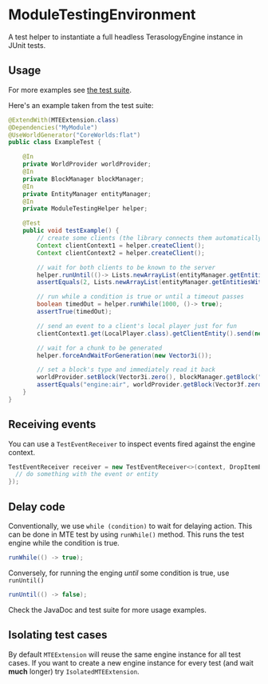 # ModuleTestingEnvironment

A test helper to instantiate a full headless TerasologyEngine instance in JUnit tests.

## Usage

For more examples see
[the test suite](https://github.com/terasology/ModuleTestingEnvironment/tree/develop/src/test/java/org/terasology/moduletestingenvironment).

Here's an example taken from the test suite:

```java
@ExtendWith(MTEExtension.class)
@Dependencies("MyModule")
@UseWorldGenerator("CoreWorlds:flat")
public class ExampleTest {

    @In
    private WorldProvider worldProvider;
    @In
    private BlockManager blockManager;
    @In
    private EntityManager entityManager;
    @In
    private ModuleTestingHelper helper;

    @Test
    public void testExample() {
        // create some clients (the library connects them automatically)
        Context clientContext1 = helper.createClient();
        Context clientContext2 = helper.createClient();

        // wait for both clients to be known to the server
        helper.runUntil(()-> Lists.newArrayList(entityManager.getEntitiesWith(ClientComponent.class)).size() == 2);
        assertEquals(2, Lists.newArrayList(entityManager.getEntitiesWith(ClientComponent.class)).size());

        // run while a condition is true or until a timeout passes
        boolean timedOut = helper.runWhile(1000, ()-> true);
        assertTrue(timedOut);

        // send an event to a client's local player just for fun
        clientContext1.get(LocalPlayer.class).getClientEntity().send(new ResetCameraEvent());

        // wait for a chunk to be generated
        helper.forceAndWaitForGeneration(new Vector3i());

        // set a block's type and immediately read it back
        worldProvider.setBlock(Vector3i.zero(), blockManager.getBlock("engine:air"));
        assertEquals("engine:air", worldProvider.getBlock(Vector3f.zero()).getURI().toString());
    }
}
```

## Receiving events

You can use a `TestEventReceiver` to inspect events fired against the engine context.

```java
TestEventReceiver receiver = new TestEventReceiver<>(context, DropItemEvent.class, (event, entity) -> {
  // do something with the event or entity
});
```

## Delay code

Conventionally, we use `while (condition)` to wait for delaying action. This can be done in MTE test by using
`runWhile()` method. This runs the test engine while the condition is true.

```java
runWhile(() -> true);
```

Conversely, for running the enging _until_ some condition is true, use `runUntil()`

```java
runUntil(() -> false);
```

Check the JavaDoc and test suite for more usage examples.

## Isolating test cases

By default `MTEExtension` will reuse the same engine instance for all test cases. If you want to create a new engine
instance for every test (and wait **much** longer) try `IsolatedMTEExtension`.
